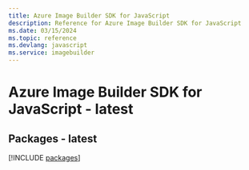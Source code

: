 ```yaml
---
title: Azure Image Builder SDK for JavaScript
description: Reference for Azure Image Builder SDK for JavaScript
ms.date: 03/15/2024
ms.topic: reference
ms.devlang: javascript
ms.service: imagebuilder
---
```

# Azure Image Builder SDK for JavaScript - latest
## Packages - latest
[!INCLUDE [packages](image-builder-index.md)]
